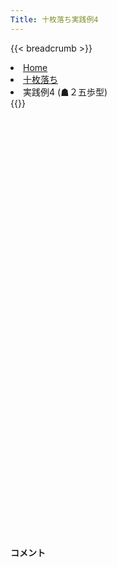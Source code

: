 ```yaml
---
Title: 十枚落ち実践例4
---
```

{{< breadcrumb >}}
  <li class="breadcrumb-item"><a href="/shogi-beginners/">Home</a></li>
  <li class="breadcrumb-item"><a href="/shogi-beginners/10mai/">十枚落ち</a></li>
  <li class="breadcrumb-item active" aria-current="page">実践例4 (☗２五歩型)</li>
{{</ breadcrumb >}}
<div class="row pt-3">
  <div class="col-lg-1"></div>
  <div class="col-sm" tabindex="-1">
    <script id="example-kif" type="kif">
手合割：十枚落ち
下手：下手
上手：上手
手数----指手---------消費時間--
*☗<ruby>２五歩型<rt>にーごーふがた</rt></ruby>の<ruby>勝<rt>か</rt></ruby>ち<ruby>方<rt>かた</rt></ruby>をおぼえましょう。
*<div class="text-center"><img class="img-fluid pt-3 w-50" src="/shogi-beginners/img/cat6.png"></div>
   1 ５四歩(53)
   2 ７六歩(77)
   3 ４二玉(51)
   4 ２六歩(27)
*<ruby>飛車<rt>ひしゃ</rt></ruby><ruby>角<rt>かく</rt></ruby>どちらも<ruby>使<rt>つか</rt></ruby>って<ruby>攻<rt>せ</rt></ruby>めてみます。
   5 ７四歩(73)
   6 ２五歩(26)
   7 ３二玉(42)
   8 ２四歩(25)
*まずは<ruby>飛車<rt>ひしゃ</rt></ruby><ruby>先<rt>さき</rt></ruby>から<ruby>戦<rt>たたか</rt></ruby>いを<ruby>起<rt>お</rt></ruby>こします。
   9 同　歩(23)
  10 同　飛(28)
  11 ７五歩(74)
*<ruby>問題<rt>もんだい</rt></ruby>: <ruby>次<rt>つぎ</rt></ruby>の<ruby>手<rt>て</rt></ruby>を<ruby>考<rt>かんが</rt></ruby>えてみましょう。
*<div><img class="img-fluid" src="/shogi-beginners/img/cat2.png"></div>
  12 ５四飛(24)
*<ruby>飛車<rt>ひしゃ</rt></ruby>を<ruby>成<rt>な</rt></ruby>れれば<ruby>優勢<rt>ゆうせい</rt></ruby>なので、<ruby>飛車<rt>ひしゃ</rt></ruby>を<ruby>移動<rt>いどう</rt></ruby>します。☗<ruby>同歩<rt>どうふ</rt></ruby>でもいいです。
  13 ４二玉(32)
  14 ７五歩(76)
  15 ９四歩(93)
  16 ５五角(88)
*ここまでくると<ruby>飛車<rt>ひしゃ</rt></ruby>はいつでも<ruby>成<rt>な</rt></ruby>れるので、<ruby>今度<rt>こんど</rt></ruby>は<ruby>角成<rt>かくな</rt></ruby>りを<ruby>急<rt>いそ</rt></ruby>ぎます。
  17 ９五歩(94)
  18 ７三角成(55)
  19 ５三歩打
  20 ２四飛(54)
  21 ４四歩(43)
  22 ２二飛成(24)
*<ruby>左右<rt>さゆう</rt></ruby>から<ruby>攻<rt>せ</rt></ruby>める<ruby>形<rt>かたち</rt></ruby>になれば<ruby>万全<rt>ばんぜん</rt></ruby>です。
  23 ４三玉(42)
  24 ６三馬(73)
  25 １四歩(13)
*<ruby>問題<rt>もんだい</rt></ruby>: <ruby>次<rt>つぎ</rt></ruby>の<ruby>手<rt>て</rt></ruby>を<ruby>考<rt>かんが</rt></ruby>えてみましょう。
*<div><img class="img-fluid" src="/shogi-beginners/img/cat2.png"></div>
  26 ２四歩打
*<ruby>龍<rt>りゅう</rt></ruby>や<ruby>馬<rt>うま</rt></ruby>で<ruby>王手<rt>おうて</rt></ruby>すると<ruby>逆<rt>ぎゃく</rt></ruby>に<ruby>逃<rt>に</rt></ruby>げられてしまいます。じっと<ruby>攻<rt>せ</rt></ruby>め<ruby>駒<rt>こま</rt></ruby>を<ruby>増<rt>ふ</rt></ruby>やすのが<ruby>正解<rt>せいかい</rt></ruby>です。
  27 ３四玉(43)
  28 ２三歩成(24)
  29 ５四歩(53)
  30 同　馬(63)
  31 １五歩(14)
  32 ３三龍(22)
  33 ２五玉(34)
  34 ２四龍(33)
  35 投了
*<a href="/shogi-beginners/10mai/">
*<ruby>復習<rt>ふくしゅう</rt></ruby>しよう！
*<div class="text-center"><img class="img-fluid pt-3 w-50" src="/shogi-beginners/img/cat0.png"></div></a>
まで34手で下手の勝ち
    </script>
    <svg id="example" xmlns="http://www.w3.org/2000/svg" viewBox="0,0,400,540"></svg>
  </div>
  <div class="col-sm">
    <h4 class="pt-3">コメント</h4>
    <div id="comment"></div>
  </div>
  <div class="col-lg-1"></div>
</div>
